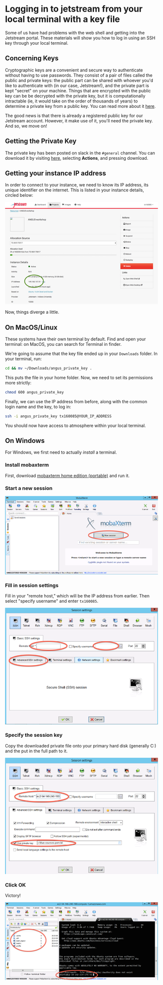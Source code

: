 # Logging in to jetstream from your local terminal with a key file

Some of us have had problems with the web shell and getting into the Jetstream
portal. These materials will show you how to log in using an SSH key through your
local terminal.

## Concerning Keys

Cryptographic keys are a convenient and secure way to authenticate without having to use
passwords. They consist of a pair of files called the public and private keys: the public part can
be shared with whoever you'd like to authenticate with (in our case, Jetstream!), and the private
part is kept "secret" on your machine. Things that are encrypted with the public key can be be
decrypted with the private key, but it is computationally intractable (ie, it would take on the
order of thousands of years) to determine a private key from a public key. You can read more about
it [here](https://en.wikipedia.org/wiki/Public-key_cryptography).

The good news is that there is already a registered public key for our Jetstream account. However,
it make use of it, you'll need the private key. And so, we move on!

## Getting the Private Key

The private key has been posted on slack in the `#general` channel. You can download it by 
visiting [here](https://dibsi.slack.com/files/camillescott/F60FMTCCA/angus_private_key), selecting
**Actions**, and pressing download.

## Getting your instance IP address

In order to connect to your instance, we need to know its IP address, its unique identifier on the
internet. This is listed in your instance details, circled below:

[![stuff](images/ip-address.png)](../_images/ip-address.png)

Now, things diverge a little.

## On MacOS/Linux

These systems have their own terminal by default. Find and open your terminal: on MacOS, you can
search for Terminal in finder. 

We're going to assume that the key file ended up in your `Downloads` folder. In your terminal,
run:

```bash
cd && mv ~/Downloads/angus_private_key .
```

This puts the file in your home folder. Now, we need to set its permissions more strictly:

```bash
chmod 600 angus_private_key
```

Finally, we can use the IP address from before, along with the common login name and the key, to log
in:

```bash
ssh -i angus_private_key tx160085@YOUR_IP_ADDRESS
```

You should now have access to atmosphere within your local terminal.

## On Windows

For Windows, we first need to actually *install* a terminal.

### Install mobaxterm

First, download [mobaxterm home edition (portable)](http://mobaxterm.mobatek.net/download-home-edition.html)
and run it.

### Start a new session

[![foo](images/moba-1.png)](../_images/moba-1.png)

### Fill in session settings

Fill in your "remote host," which will be the IP address from earlier. Then select
"specify username" and enter `tx160085`.

[![foo](images/ec2-moba-2.png)](../_images/ec2-moba-2.png)

### Specify the session key

Copy the downloaded private file onto your primary hard disk (generally
C:) and the put in the full path to it.

[![foo](images/ec2-moba-3.png)](../_images/ec2-moba-3.png)

### Click OK

Victory!

[![foo](images/ec2-moba-4.png)](../_images/ec2-moba-4.png)
